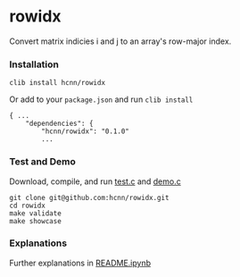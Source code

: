 # rowidx
Convert matrix indicies i and j to an array's row-major index.

### Installation
```
clib install hcnn/rowidx
```

Or add to your `package.json` and run `clib install`

```
{ ...
    "dependencies": {
        "hcnn/rowidx": "0.1.0"
        ...
```

### Test and Demo
Download, compile, and run [test.c](https://github.com/hcnn/rowidx/blob/master/test.c) and [demo.c](https://github.com/hcnn/rowidx/blob/master/demo.c)

```
git clone git@github.com:hcnn/rowidx.git
cd rowidx
make validate
make showcase
```

### Explanations
Further explanations in [README.ipynb](README.ipynb)
